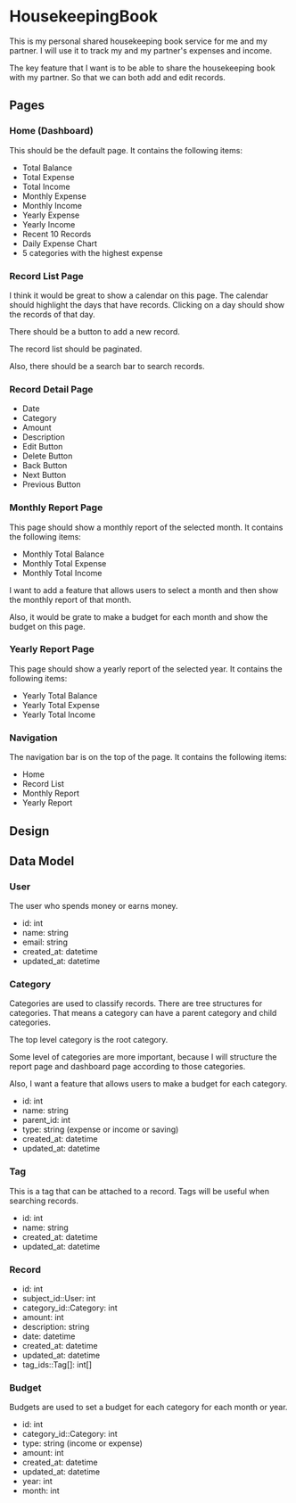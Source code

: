 # HousekeepingBook

This is my personal shared housekeeping book service for me and my partner.
I will use it to track my and my partner's expenses and income.

The key feature that I want is to be able to share
the housekeeping book with my partner.
So that we can both add and edit records.

## Pages

### Home (Dashboard)

This should be the default page. It contains the following items:

- Total Balance
- Total Expense
- Total Income
- Monthly Expense
- Monthly Income
- Yearly Expense
- Yearly Income
- Recent 10 Records
- Daily Expense Chart
- 5 categories with the highest expense

### Record List Page

I think it would be great to show a calendar on this page.
The calendar should highlight the days that have records.
Clicking on a day should show the records of that day.

There should be a button to add a new record.

The record list should be paginated.

Also, there should be a search bar to search records.

### Record Detail Page

- Date
- Category
- Amount
- Description
- Edit Button
- Delete Button
- Back Button
- Next Button
- Previous Button

### Monthly Report Page

This page should show a monthly report of the selected month.
It contains the following items:

- Monthly Total Balance
- Monthly Total Expense
- Monthly Total Income

I want to add a feature that allows users to select a month and
then show the monthly report of that month.

Also, it would be grate to make a budget for each month and
show the budget on this page.

### Yearly Report Page

This page should show a yearly report of the selected year.
It contains the following items:

- Yearly Total Balance
- Yearly Total Expense
- Yearly Total Income

### Navigation

The navigation bar is on the top of the page. It contains the following items:

- Home
- Record List
- Monthly Report
- Yearly Report

## Design

## Data Model

### User

The user who spends money or earns money.

- id: int
- name: string
- email: string
- created_at: datetime
- updated_at: datetime

### Category

Categories are used to classify records. There are tree structures for categories.
That means a category can have a parent category and child categories.

The top level category is the root category.

Some level of categories are more important, because I will structure the
report page and dashboard page according to those categories.

Also, I want a feature that allows users to make a budget for each category.

- id: int
- name: string
- parent_id: int
- type: string (expense or income or saving)
- created_at: datetime
- updated_at: datetime

### Tag

This is a tag that can be attached to a record.
Tags will be useful when searching records.

- id: int
- name: string
- created_at: datetime
- updated_at: datetime

### Record

- id: int
- subject_id::User: int
- category_id::Category: int
- amount: int
- description: string
- date: datetime
- created_at: datetime
- updated_at: datetime
- tag_ids::Tag[]: int[]

### Budget

Budgets are used to set a budget for each category for each month or year.

- id: int
- category_id::Category: int
- type: string (income or expense)
- amount: int
- created_at: datetime
- updated_at: datetime
- year: int
- month: int
